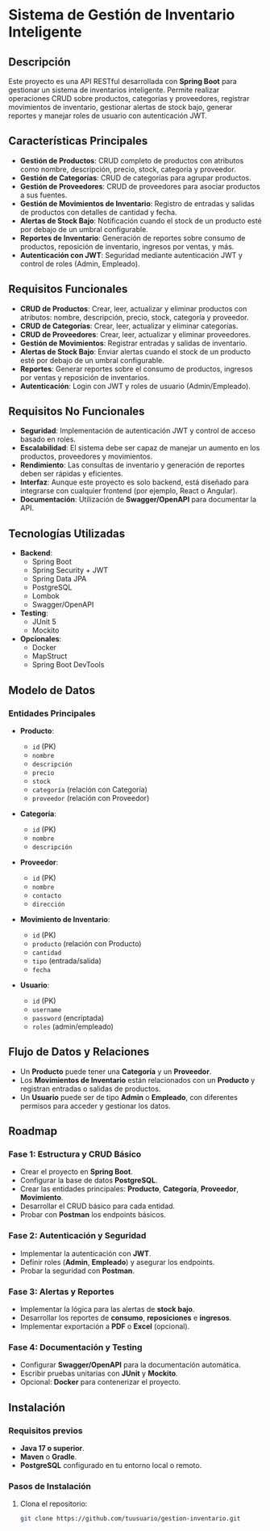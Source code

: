 # Sistema de Gestión de Inventario Inteligente

## Descripción

Este proyecto es una API RESTful desarrollada con **Spring Boot** para gestionar un sistema de inventarios inteligente. Permite realizar operaciones CRUD sobre productos, categorías y proveedores, registrar movimientos de inventario, gestionar alertas de stock bajo, generar reportes y manejar roles de usuario con autenticación JWT.

## Características Principales

- **Gestión de Productos**: CRUD completo de productos con atributos como nombre, descripción, precio, stock, categoría y proveedor.
- **Gestión de Categorías**: CRUD de categorías para agrupar productos.
- **Gestión de Proveedores**: CRUD de proveedores para asociar productos a sus fuentes.
- **Gestión de Movimientos de Inventario**: Registro de entradas y salidas de productos con detalles de cantidad y fecha.
- **Alertas de Stock Bajo**: Notificación cuando el stock de un producto esté por debajo de un umbral configurable.
- **Reportes de Inventario**: Generación de reportes sobre consumo de productos, reposición de inventario, ingresos por ventas, y más.
- **Autenticación con JWT**: Seguridad mediante autenticación JWT y control de roles (Admin, Empleado).

## Requisitos Funcionales

- **CRUD de Productos**: Crear, leer, actualizar y eliminar productos con atributos: nombre, descripción, precio, stock, categoría y proveedor.
- **CRUD de Categorías**: Crear, leer, actualizar y eliminar categorías.
- **CRUD de Proveedores**: Crear, leer, actualizar y eliminar proveedores.
- **Gestión de Movimientos**: Registrar entradas y salidas de inventario.
- **Alertas de Stock Bajo**: Enviar alertas cuando el stock de un producto esté por debajo de un umbral configurable.
- **Reportes**: Generar reportes sobre el consumo de productos, ingresos por ventas y reposición de inventarios.
- **Autenticación**: Login con JWT y roles de usuario (Admin/Empleado).

## Requisitos No Funcionales

- **Seguridad**: Implementación de autenticación JWT y control de acceso basado en roles.
- **Escalabilidad**: El sistema debe ser capaz de manejar un aumento en los productos, proveedores y movimientos.
- **Rendimiento**: Las consultas de inventario y generación de reportes deben ser rápidas y eficientes.
- **Interfaz**: Aunque este proyecto es solo backend, está diseñado para integrarse con cualquier frontend (por ejemplo, React o Angular).
- **Documentación**: Utilización de **Swagger/OpenAPI** para documentar la API.

## Tecnologías Utilizadas

- **Backend**:
  - Spring Boot
  - Spring Security + JWT
  - Spring Data JPA
  - PostgreSQL
  - Lombok
  - Swagger/OpenAPI
- **Testing**:
  - JUnit 5
  - Mockito
- **Opcionales**:
  - Docker
  - MapStruct
  - Spring Boot DevTools

## Modelo de Datos

### Entidades Principales

- **Producto**:
  - `id` (PK)
  - `nombre`
  - `descripción`
  - `precio`
  - `stock`
  - `categoría` (relación con Categoría)
  - `proveedor` (relación con Proveedor)

- **Categoría**:
  - `id` (PK)
  - `nombre`
  - `descripción`

- **Proveedor**:
  - `id` (PK)
  - `nombre`
  - `contacto`
  - `dirección`

- **Movimiento de Inventario**:
  - `id` (PK)
  - `producto` (relación con Producto)
  - `cantidad`
  - `tipo` (entrada/salida)
  - `fecha`

- **Usuario**:
  - `id` (PK)
  - `username`
  - `password` (encriptada)
  - `roles` (admin/empleado)

## Flujo de Datos y Relaciones

- Un **Producto** puede tener una **Categoría** y un **Proveedor**.
- Los **Movimientos de Inventario** están relacionados con un **Producto** y registran entradas o salidas de productos.
- Un **Usuario** puede ser de tipo **Admin** o **Empleado**, con diferentes permisos para acceder y gestionar los datos.

## Roadmap

### Fase 1: Estructura y CRUD Básico
- Crear el proyecto en **Spring Boot**.
- Configurar la base de datos **PostgreSQL**.
- Crear las entidades principales: **Producto**, **Categoría**, **Proveedor**, **Movimiento**.
- Desarrollar el CRUD básico para cada entidad.
- Probar con **Postman** los endpoints básicos.

### Fase 2: Autenticación y Seguridad
- Implementar la autenticación con **JWT**.
- Definir roles (**Admin**, **Empleado**) y asegurar los endpoints.
- Probar la seguridad con **Postman**.

### Fase 3: Alertas y Reportes
- Implementar la lógica para las alertas de **stock bajo**.
- Desarrollar los reportes de **consumo**, **reposiciones** e **ingresos**.
- Implementar exportación a **PDF** o **Excel** (opcional).

### Fase 4: Documentación y Testing
- Configurar **Swagger/OpenAPI** para la documentación automática.
- Escribir pruebas unitarias con **JUnit** y **Mockito**.
- Opcional: **Docker** para contenerizar el proyecto.

## Instalación

### Requisitos previos

- **Java 17 o superior**.
- **Maven** o **Gradle**.
- **PostgreSQL** configurado en tu entorno local o remoto.

### Pasos de Instalación

1. Clona el repositorio:

   ```bash
   git clone https://github.com/tuusuario/gestion-inventario.git
